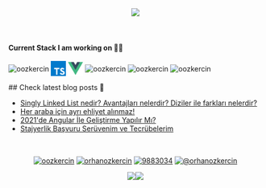


<br>
<br>
<p align="center">
 <img width="500" src="https://media.giphy.com/media/26gN27K98gXfnvEJy/giphy.gif">  
  </p>
<br>


#### Current Stack I am working on 👨‍💻
<p >
 <img align="center" src="https://user-images.githubusercontent.com/25130814/154834346-d44fb9fc-4bb8-462d-b2b1-519279396a6c.png" alt="oozkercin" width="30" />
<img align="center" src="https://raw.githubusercontent.com/github/explore/80688e429a7d4ef2fca1e82350fe8e3517d3494d/topics/typescript/typescript.png" alt="oozkercin" width="30" />
<img align="center" src="https://raw.githubusercontent.com/github/explore/80688e429a7d4ef2fca1e82350fe8e3517d3494d/topics/vue/vue.png" alt="oozkercin"  width="30" />
<img align="center" src="https://user-images.githubusercontent.com/25130814/154834614-b82491dc-71cb-4e3f-836e-24782240d3a0.png" alt="oozkercin"  width="30" />

<img align="center" src="https://user-images.githubusercontent.com/25130814/154834467-479ce086-a9b9-4251-adb6-b821801d663d.png" alt="oozkercin"  width="30" />
<img align="center" src="https://user-images.githubusercontent.com/25130814/154834516-0b92fca9-9a55-4815-81d7-8aeb6cad6bb2.png" alt="oozkercin"  width="25" />
</p>
## Check latest blog posts 📕

<!-- BLOG-POST-LIST:START -->
- [Singly Linked List nedir? Avantajları nelerdir? Diziler ile farkları nelerdir?](https://medium.com/kodluyoruz/singly-linked-list-nedir-avantajlar%C4%B1-nelerdir-diziler-ile-farklar%C4%B1-nelerdir-dfda63daeb20?source=rss-a63660de5f34------2)
- [Her araba için ayrı ehliyet alınmaz!](https://orhanozkercin.medium.com/her-araba-i%C3%A7in-ayr%C4%B1-ehliyet-al%C4%B1nmaz-fda06a07d942?source=rss-a63660de5f34------2)
- [2021&#39;de Angular İle Geliştirme Yapılır Mı?](https://medium.com/kodluyoruz/2021de-angular-i%CC%87le-geli%C5%9Ftirme-yap%C4%B1l%C4%B1r-m%C4%B1-7b02afcac0e6?source=rss-a63660de5f34------2)
- [Stajyerlik Başvuru Serüvenim ve Tecrübelerim](https://orhanozkercin.medium.com/stajyerlik-ba%C5%9Fvuru-ser%C3%BCvenim-ve-tecr%C3%BCbelerim-65c10aed2f68?source=rss-a63660de5f34------2)
<!-- BLOG-POST-LIST:END -->

<br>
<p align="center">
<a href="https://twitter.com/oozkercin" target="blank"><img align="center" src="https://cdn.jsdelivr.net/npm/simple-icons@3.0.1/icons/twitter.svg" alt="oozkercin" height="30" width="30" /></a>  
<a href="https://linkedin.com/in/orhanozkercin" target="blank"><img align="center" src="https://cdn.jsdelivr.net/npm/simple-icons@3.0.1/icons/linkedin.svg" alt="orhanozkercin" height="30" width="30" /></a>  
<a href="https://stackoverflow.com/users/9883034" target="blank"><img align="center" src="https://cdn.jsdelivr.net/npm/simple-icons@3.0.1/icons/stackoverflow.svg" alt="9883034" height="30" width="30" /></a>  
<a href="https://medium.com/@orhanozkercin" target="blank"><img align="center" src="https://cdn.jsdelivr.net/npm/simple-icons@3.0.1/icons/medium.svg" alt="@orhanozkercin" height="30" width="30" /></a>  
</p>  
<p align="center">
  <img  src="https://www.codewars.com/users/OrhanOzkercin/badges/micro"><img  src="https://img.shields.io/badge/dynamic/json? color=informational&label=visitor%20count&query=value&url=https%3A%2F%2Fapi.countapi.xyz%2Fhit%2Forhanozkercin.orhanozkercin%2Freadme"> 
</p>

